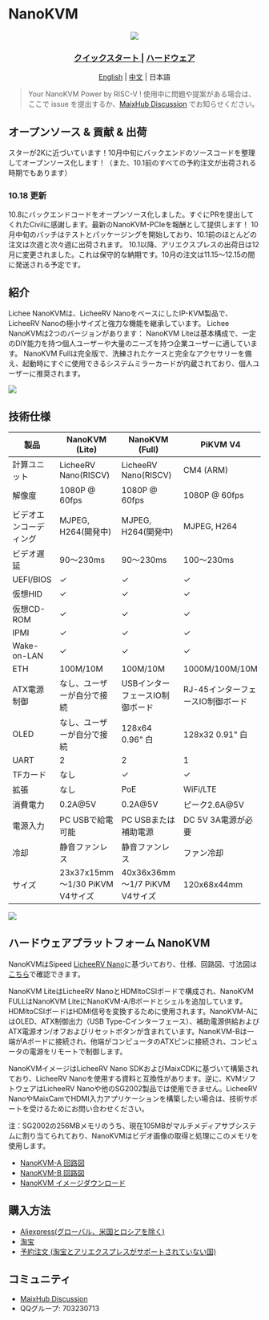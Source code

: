 # NanoKVM

<div align="center">

![](https://wiki.sipeed.com/hardware/assets/NanoKVM/introduce/NanoKVM_3.png)

<h3>
    <a href="https://wiki.sipeed.com/hardware/zh/lichee/RV_Nano/1_intro.html"> クイックスタート </a> |
    <a href="https://cn.dl.sipeed.com/shareURL/KVM/nanoKVM"> ハードウェア </a>
</h3>

[English](./README.md) | [中文](./README_ZH.md) | 日本語

</div>

> Your NanoKVM Power by RISC-V !
> 使用中に問題や提案がある場合は、ここで issue を提出するか、[MaixHub Discussion](https://maixhub.com/discussion/nanokvm) でお知らせください。

## オープンソース & 貢献 & 出荷

スターが2Kに近づいています！10月中旬にバックエンドのソースコードを整理してオープンソース化します！（また、10.1前のすべての予約注文が出荷される時期でもあります）

### 10.18 更新

10.8にバックエンドコードをオープンソース化しました。すぐにPRを提出してくれたCivilに感謝します。最新のNanoKVM-PCIeを報酬として提供します！
10月中旬のバッチはテストとパッケージングを開始しており、10.1前のほとんどの注文は次週と次々週に出荷されます。
10.1以降、アリエクスプレスの出荷日は12月に変更されました。これは保守的な納期です。10月の注文は11.15〜12.15の間に発送される予定です。

## 紹介

Lichee NanoKVMは、LicheeRV NanoをベースにしたIP-KVM製品で、LicheeRV Nanoの極小サイズと強力な機能を継承しています。
Lichee NanoKVMは2つのバージョンがあります：
NanoKVM Liteは基本構成で、一定のDIY能力を持つ個人ユーザーや大量のニーズを持つ企業ユーザーに適しています。
NanoKVM Fullは完全版で、洗練されたケースと完全なアクセサリーを備え、起動時にすぐに使用できるシステムミラーカードが内蔵されており、個人ユーザーに推奨されます。

![](https://wiki.sipeed.com/hardware/zh/kvm/assets/NanoKVM/1_intro/NanoKVM_1.jpg)

## 技術仕様

| 製品 | NanoKVM (Lite) | NanoKVM (Full) | PiKVM V4 |
| --- | --- | --- | --- |
| 計算ユニット | LicheeRV Nano(RISCV) | LicheeRV Nano(RISCV) | CM4 (ARM) |
| 解像度 | 1080P @ 60fps | 1080P @ 60fps | 1080P @ 60fps |
| ビデオエンコーディング | MJPEG, H264(開発中) | MJPEG, H264(開発中) | MJPEG, H264 |
| ビデオ遅延 | 90～230ms | 90～230ms | 100～230ms |
| UEFI/BIOS | ✓ | ✓ | ✓ |
| 仮想HID | ✓ | ✓ | ✓ |
| 仮想CD-ROM | ✓ | ✓ | ✓ |
| IPMI | ✓ | ✓ | ✓ |
| Wake-on-LAN | ✓ | ✓ | ✓ |
| ETH | 100M/10M | 100M/10M | 1000M/100M/10M |
| ATX電源制御 | なし、ユーザーが自分で接続 | USBインターフェースIO制御ボード | RJ-45インターフェースIO制御ボード |
| OLED | なし、ユーザーが自分で接続 | 128x64 0.96" 白 | 128x32 0.91" 白 |
| UART | 2 | 2 | 1 |
| TFカード | なし | ✓ | ✓ |
| 拡張 | なし | PoE | WiFi/LTE |
| 消費電力 | 0.2A@5V | 0.2A@5V | ピーク2.6A@5V |
| 電源入力 | PC USBで給電可能 | PC USBまたは補助電源 | DC 5V 3A電源が必要 |
| 冷却 | 静音ファンレス | 静音ファンレス | ファン冷却 |
| サイズ | 23x37x15mm <br> ～1/30 PiKVM V4サイズ | 40x36x36mm <br/> ～1/7 PiKVM V4サイズ | 120x68x44mm |

![](https://wiki.sipeed.com/hardware/zh/kvm/assets/NanoKVM/1_intro/NanoKVM_2.jpg)

## ハードウェアプラットフォーム NanoKVM

NanoKVMはSipeed [LicheeRV Nano](https://wiki.sipeed.com/hardware/zh/lichee/RV_Nano/1_intro.html)に基づいており、仕様、回路図、寸法図は[こちら](http://cn.dl.sipeed.com/shareURL/LICHEE/LicheeRV_Nano)で確認できます。

NanoKVM LiteはLicheeRV NanoとHDMItoCSIボードで構成され、NanoKVM FULLはNanoKVM LiteにNanoKVM-A/Bボードとシェルを追加しています。HDMItoCSIボードはHDMI信号を変換するために使用されます。NanoKVM-AにはOLED、ATX制御出力（USB Type-Cインターフェース）、補助電源供給およびATX電源オン/オフおよびリセットボタンが含まれています。NanoKVM-Bは一端がAボードに接続され、他端がコンピュータのATXピンに接続され、コンピュータの電源をリモートで制御します。

NanoKVMイメージはLicheeRV Nano SDKおよびMaixCDKに基づいて構築されており、LicheeRV Nanoを使用する資料と互換性があります。逆に、KVMソフトウェアはLicheeRV Nanoや他のSG2002製品では使用できません。LicheeRV NanoやMaixCamでHDMI入力アプリケーションを構築したい場合は、技術サポートを受けるためにお問い合わせください。

注：SG2002の256MBメモリのうち、現在105MBがマルチメディアサブシステムに割り当てられており、NanoKVMはビデオ画像の取得と処理にこのメモリを使用します。

+ [NanoKVM-A 回路図](https://cn.dl.sipeed.com/fileList/KVM/nanoKVM/HDK/02_Schematic/SCH_RV_Nano_KVM_A_30111.pdf)
+ [NanoKVM-B 回路図](https://cn.dl.sipeed.com/fileList/KVM/nanoKVM/HDK/02_Schematic/SCH_HDMI_MIPI_31011.pdf)
+ [NanoKVM イメージダウンロード](https://github.com/sipeed/NanoKVM/releases/tag/NanoKVM)

## 購入方法

* [Aliexpress(グローバル、米国とロシアを除く)](https://www.aliexpress.com/item/1005007369816019.html)
* [淘宝](https://item.taobao.com/item.htm?id=811206560480)
* [予約注文 (淘宝とアリエクスプレスがサポートされていない国)](https://sipeed.com/nanokvm)

## コミュニティ

* [MaixHub Discussion](https://maixhub.com/discussion/nanokvm)
* QQグループ: 703230713
